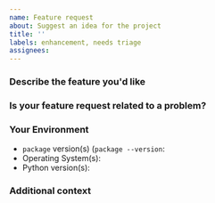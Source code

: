 ```yaml
---
name: Feature request
about: Suggest an idea for the project
title: ''
labels: enhancement, needs triage
assignees:
---
```


### Describe the feature you'd like

<!-- A clear and concise description of what you want to happen. -->

<!-- Got some time on your hands and want to contribute a patch? You're freaking awesome! Please include that below. -->

### Is your feature request related to a problem?

<!-- A clear and concise description of what the problem is. Ex. I'm always frustrated when [...] -->

### Your Environment

<!-- It can help for us to know how you're using the package -->

- `package` version(s) (`package --version`:
- Operating System(s):
- Python version(s):

### Additional context

<!-- Add any other context or screenshots about the feature request here. -->
